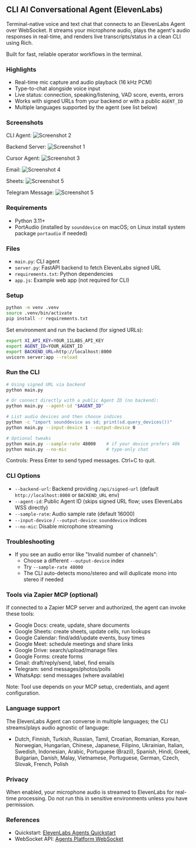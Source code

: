 ## CLI AI Conversational Agent (ElevenLabs)

Terminal-native voice and text chat that connects to an ElevenLabs Agent over WebSocket. It streams your microphone audio, plays the agent's audio responses in real-time, and renders live transcripts/status in a clean CLI using Rich.

Built for fast, reliable operator workflows in the terminal.

### Highlights
- Real-time mic capture and audio playback (16 kHz PCM)
- Type-to-chat alongside voice input
- Live status: connection, speaking/listening, VAD score, events, errors
- Works with signed URLs from your backend or with a public `AGENT_ID`
- Multiple languages supported by the agent (see list below)

### Screenshots

CLI Agent:
![Screenshot 2](assets/cli-agent.png)

Backend Server:
![Screenshot 1](assets/backend-server.png)

Cursor Agent:
![Screenshot 3](assets/cursor-agent.png)

Email:
![Screenshot 4](assets/email.png)

Sheets:
![Screenshot 5](assets/sheets.png)

Telegram Message:
![Screenshot 5](assets/telegram-msg.png)

### Requirements
- Python 3.11+
- PortAudio (installed by `sounddevice` on macOS; on Linux install system package `portaudio` if needed)

### Files
- `main.py`: CLI agent
- `server.py`: FastAPI backend to fetch ElevenLabs signed URL
- `requirements.txt`: Python dependencies
- `app.js`: Example web app (not required for CLI)

### Setup
```bash
python -m venv .venv
source .venv/bin/activate
pip install -r requirements.txt
```

Set environment and run the backend (for signed URLs):
```bash
export XI_API_KEY=YOUR_11LABS_API_KEY
export AGENT_ID=YOUR_AGENT_ID
export BACKEND_URL=http://localhost:8000
uvicorn server:app --reload
```

### Run the CLI
```bash
# Using signed URL via backend
python main.py

# Or connect directly with a public Agent ID (no backend):
python main.py --agent-id "$AGENT_ID"

# List audio devices and then choose indices
python -c "import sounddevice as sd; print(sd.query_devices())"
python main.py --input-device 1 --output-device 0

# Optional tweaks
python main.py --sample-rate 48000    # if your device prefers 48k
python main.py --no-mic               # type-only chat
```

Controls: Press Enter to send typed messages. Ctrl+C to quit.

### CLI Options
- `--backend-url`: Backend providing `/api/signed-url` (default `http://localhost:8000` or `BACKEND_URL` env)
- `--agent-id`: Public Agent ID (skips signed URL flow; uses ElevenLabs WSS directly)
- `--sample-rate`: Audio sample rate (default 16000)
- `--input-device` / `--output-device`: `sounddevice` indices
- `--no-mic`: Disable microphone streaming

### Troubleshooting
- If you see an audio error like "Invalid number of channels":
  - Choose a different `--output-device` index
  - Try `--sample-rate 48000`
  - The CLI auto-detects mono/stereo and will duplicate mono into stereo if needed

### Tools via Zapier MCP (optional)
If connected to a Zapier MCP server and authorized, the agent can invoke these tools:

- Google Docs: create, update, share documents
- Google Sheets: create sheets, update cells, run lookups
- Google Calendar: find/add/update events, busy times
- Google Meet: schedule meetings and share links
- Google Drive: search/upload/manage files
- Google Forms: create forms
- Gmail: draft/reply/send, label, find emails
- Telegram: send messages/photos/polls
- WhatsApp: send messages (where available)

Note: Tool use depends on your MCP setup, credentials, and agent configuration.

### Language support
The ElevenLabs Agent can converse in multiple languages; the CLI streams/plays audio agnostic of language:

- Dutch, Finnish, Turkish, Russian, Tamil, Croatian, Romanian, Korean, Norwegian, Hungarian, Chinese, Japanese, Filipino, Ukrainian, Italian, Swedish, Indonesian, Arabic, Portuguese (Brazil), Spanish, Hindi, Greek, Bulgarian, Danish, Malay, Vietnamese, Portuguese, German, Czech, Slovak, French, Polish

### Privacy
When enabled, your microphone audio is streamed to ElevenLabs for real-time processing. Do not run this in sensitive environments unless you have permission.

### References
- Quickstart: [ElevenLabs Agents Quickstart](https://elevenlabs.io/docs/agents-platform/quickstart)
- WebSocket API: [Agents Platform WebSocket](https://elevenlabs.io/docs/agents-platform/api-reference/agents-platform/websocket)


